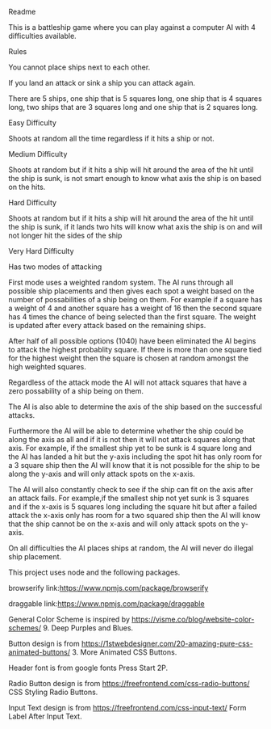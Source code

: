 Readme

This is a battleship game where you can play against a computer AI with 4 difficulties available.

Rules

You cannot place ships next to each other.

If you land an attack or sink a ship you can attack again.

There are 5 ships, one ship that is 5 squares long, one ship that is 4 squares long, two ships that are 3 squares long and one ship that is 2 squares long.

Easy Difficulty

Shoots at random all the time regardless if it hits a ship or not.

Medium Difficulty

Shoots at random but if it hits a ship will hit around the area of the hit until the ship is sunk, is not smart enough to know what axis the ship is on based on the hits.

Hard Difficulty

Shoots at random but if it hits a ship will hit around the area of the hit until the ship is sunk, if it lands two hits will know what axis the ship is on and will not longer hit the sides of the ship

Very Hard Difficulty

Has two modes of attacking

First mode uses a weighted random system. The AI runs through all possible ship placements and then gives each spot a weight based on the number of possabilities of a ship being on them. For example if a square has a weight of 4 and another square has a weight of 16 then the second square has 4 times the chance of being selected than the first square. The weight is updated after every attack based on the remaining ships.

After half of all possible options (1040) have been eliminated the AI begins to attack the highest probablity square. If there is more than one square tied for the highest weight then the square is chosen at random amongst the high weighted squares.

Regardless of the attack mode the AI will not attack squares that have a zero possability of a ship being on them.

The AI is also able to determine the axis of the ship based on the successful attacks.

Furthermore the AI will be able to determine whether the ship could be along the axis as all and if it is not then it will not attack squares along that axis. For example, if the smallest ship yet to be sunk is 4 square long and the AI has landed a hit but the y-axis including the spot hit has only room for a 3 square ship then the AI will know that it is not possible for the ship to be along the y-axis and will only attack spots on the x-axis. 

The AI will also constantly check to see if the ship can fit on the axis after an attack fails. For example,if the smallest ship not yet sunk is 3 squares and if the x-axis is 5 squares long including the square hit but after a failed attack the x-axis only has room for a two squared ship then the AI will know that the ship cannot be on the x-axis and will only attack spots on the y-axis.

On all difficulties the AI places ships at random, the AI will never do illegal ship placement.

This project uses node and the following packages.

browserify link:https://www.npmjs.com/package/browserify

draggable link:https://www.npmjs.com/package/draggable


General Color Scheme is inspired by https://visme.co/blog/website-color-schemes/ 9. Deep Purples and Blues.

Button design is from https://1stwebdesigner.com/20-amazing-pure-css-animated-buttons/ 3. More Animated CSS Buttons.

Header font is from google fonts Press Start 2P.

Radio Button design is from https://freefrontend.com/css-radio-buttons/ CSS Styling Radio Buttons.

Input Text design is from https://freefrontend.com/css-input-text/ Form Label After Input Text.